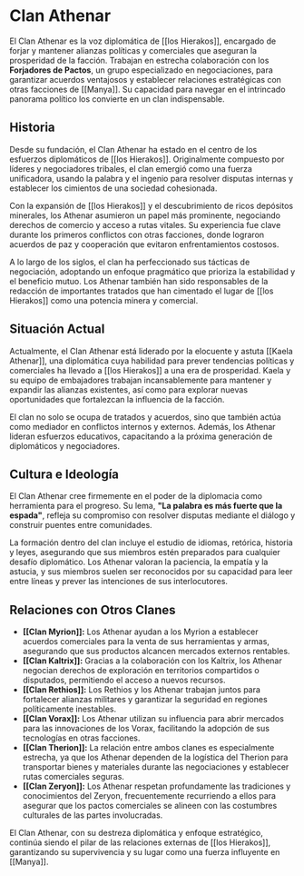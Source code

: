 # Clan Athenar

El Clan Athenar es la voz diplomática de [[los Hierakos]], encargado de forjar y mantener alianzas políticas y comerciales que aseguran la prosperidad de la facción. Trabajan en estrecha colaboración con los **Forjadores de Pactos**, un grupo especializado en negociaciones, para garantizar acuerdos ventajosos y establecer relaciones estratégicas con otras facciones de [[Manya]]. Su capacidad para navegar en el intrincado panorama político los convierte en un clan indispensable.

## Historia

Desde su fundación, el Clan Athenar ha estado en el centro de los esfuerzos diplomáticos de [[los Hierakos]]. Originalmente compuesto por líderes y negociadores tribales, el clan emergió como una fuerza unificadora, usando la palabra y el ingenio para resolver disputas internas y establecer los cimientos de una sociedad cohesionada.

Con la expansión de [[los Hierakos]] y el descubrimiento de ricos depósitos minerales, los Athenar asumieron un papel más prominente, negociando derechos de comercio y acceso a rutas vitales. Su experiencia fue clave durante los primeros conflictos con otras facciones, donde lograron acuerdos de paz y cooperación que evitaron enfrentamientos costosos.

A lo largo de los siglos, el clan ha perfeccionado sus tácticas de negociación, adoptando un enfoque pragmático que prioriza la estabilidad y el beneficio mutuo. Los Athenar también han sido responsables de la redacción de importantes tratados que han cimentado el lugar de [[los Hierakos]] como una potencia minera y comercial.

## Situación Actual

Actualmente, el Clan Athenar está liderado por la elocuente y astuta [[Kaela Athenar]], una diplomática cuya habilidad para prever tendencias políticas y comerciales ha llevado a [[los Hierakos]] a una era de prosperidad. Kaela y su equipo de embajadores trabajan incansablemente para mantener y expandir las alianzas existentes, así como para explorar nuevas oportunidades que fortalezcan la influencia de la facción.

El clan no solo se ocupa de tratados y acuerdos, sino que también actúa como mediador en conflictos internos y externos. Además, los Athenar lideran esfuerzos educativos, capacitando a la próxima generación de diplomáticos y negociadores.

## Cultura e Ideología

El Clan Athenar cree firmemente en el poder de la diplomacia como herramienta para el progreso. Su lema, **"La palabra es más fuerte que la espada"**, refleja su compromiso con resolver disputas mediante el diálogo y construir puentes entre comunidades.

La formación dentro del clan incluye el estudio de idiomas, retórica, historia y leyes, asegurando que sus miembros estén preparados para cualquier desafío diplomático. Los Athenar valoran la paciencia, la empatía y la astucia, y sus miembros suelen ser reconocidos por su capacidad para leer entre líneas y prever las intenciones de sus interlocutores.

## Relaciones con Otros Clanes

- **[[Clan Myrion]]:** Los Athenar ayudan a los Myrion a establecer acuerdos comerciales para la venta de sus herramientas y armas, asegurando que sus productos alcancen mercados externos rentables.
- **[[Clan Kaltrix]]:** Gracias a la colaboración con los Kaltrix, los Athenar negocian derechos de exploración en territorios compartidos o disputados, permitiendo el acceso a nuevos recursos.
- **[[Clan Rethios]]:** Los Rethios y los Athenar trabajan juntos para fortalecer alianzas militares y garantizar la seguridad en regiones políticamente inestables.
- **[[Clan Vorax]]:** Los Athenar utilizan su influencia para abrir mercados para las innovaciones de los Vorax, facilitando la adopción de sus tecnologías en otras facciones.
- **[[Clan Therion]]:** La relación entre ambos clanes es especialmente estrecha, ya que los Athenar dependen de la logística del Therion para transportar bienes y materiales durante las negociaciones y establecer rutas comerciales seguras.
- **[[Clan Zeryon]]:** Los Athenar respetan profundamente las tradiciones y conocimientos del Zeryon, frecuentemente recurriendo a ellos para asegurar que los pactos comerciales se alineen con las costumbres culturales de las partes involucradas.

El Clan Athenar, con su destreza diplomática y enfoque estratégico, continúa siendo el pilar de las relaciones externas de [[los Hierakos]], garantizando su supervivencia y su lugar como una fuerza influyente en [[Manya]].